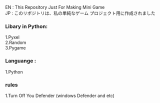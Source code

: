EN : This Repository Just For Making Mini Game  
JP : このリポジトリは、私の単純なゲーム プロジェクト用に作成されました

### Libary in Python:  
1.Pyxel  
2.Random  
3.Pygame

### Languange :  
1.Python


### rules
1.Turn Off You Defender (windows Defender and etc)
